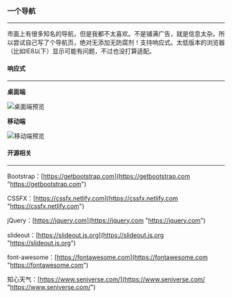 ### 一个导航

------------

市面上有很多知名的导航，但是我都不太喜欢。不是铺满广告，就是信息太杂。所以尝试自己写了个导航页，绝对无添加无防腐剂！支持响应式。太低版本的浏览器（比如IE8以下）显示可能有问题，不过也没打算适配。

#### 响应式

------------

**桌面端**

![桌面端预览](https://s2.ax1x.com/2020/03/02/3RYo4A.gif)

**移动端**

![移动端预览](https://s2.ax1x.com/2020/03/02/3RaORs.gif)


#### 开源相关

------------

Bootstrap：[https://getbootstrap.com](https://getbootstrap.com "https://getbootstrap.com")

CSSFX：[https://cssfx.netlify.com](https://cssfx.netlify.com "https://cssfx.netlify.com")

jQuery：[https://jquery.com](https://jquery.com "https://jquery.com")

slideout：[https://slideout.js.org](https://slideout.js.org "https://slideout.js.org")

font-awesome：[https://fontawesome.com](https://fontawesome.com "https://fontawesome.com")

知心天气：[https://www.seniverse.com/](https://www.seniverse.com/ "https://www.seniverse.com/")